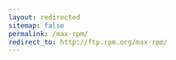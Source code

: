 ```yaml
---
layout: redirected
sitemap: false
permalink: /max-rpm/
redirect_to: http://ftp.rpm.org/max-rpm/
---
```

